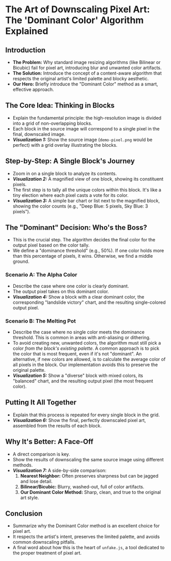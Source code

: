 # The Art of Downscaling Pixel Art: The 'Dominant Color' Algorithm Explained

## Introduction

- **The Problem:** Why standard image resizing algorithms (like Bilinear or Bicubic) fail for pixel art, introducing blur and unwanted color artifacts.
- **The Solution:** Introduce the concept of a content-aware algorithm that respects the original artist's limited palette and blocky aesthetic.
- **Our Hero:** Briefly introduce the "Dominant Color" method as a smart, effective approach.

## The Core Idea: Thinking in Blocks

- Explain the fundamental principle: the high-resolution image is divided into a grid of non-overlapping blocks.
- Each block in the source image will correspond to a single pixel in the final, downscaled image.
- **_Visualization 1:_** Show the source image (`demo-pixel.png` would be perfect) with a grid overlay illustrating the blocks.

## Step-by-Step: A Single Block's Journey

- Zoom in on a single block to analyze its contents.
- **_Visualization 2:_** A magnified view of one block, showing its constituent pixels.
- The first step is to tally all the unique colors within this block. It's like a tiny election where each pixel casts a vote for its color.
- **_Visualization 3:_** A simple bar chart or list next to the magnified block, showing the color counts (e.g., "Deep Blue: 5 pixels, Sky Blue: 3 pixels").

## The "Dominant" Decision: Who's the Boss?

- This is the crucial step. The algorithm decides the final color for the output pixel based on the color tally.
- We define a "dominance threshold" (e.g., 50%). If one color holds more than this percentage of pixels, it wins. Otherwise, we find a middle ground.

### Scenario A: The Alpha Color
- Describe the case where one color is clearly dominant.
- The output pixel takes on this dominant color.
- **_Visualization 4:_** Show a block with a clear dominant color, the corresponding "landslide victory" chart, and the resulting single-colored output pixel.

### Scenario B: The Melting Pot
- Describe the case where no single color meets the dominance threshold. This is common in areas with anti-aliasing or dithering.
- To avoid creating new, unwanted colors, the algorithm must still pick a color *from the block's existing palette*. A common approach is to pick the color that is most frequent, even if it's not "dominant". An alternative, if new colors are allowed, is to calculate the average color of all pixels in the block. Our implementation avoids this to preserve the original palette.
- **_Visualization 5:_** Show a "diverse" block with mixed colors, its "balanced" chart, and the resulting output pixel (the most frequent color).

## Putting It All Together

- Explain that this process is repeated for every single block in the grid.
- **_Visualization 6:_** Show the final, perfectly downscaled pixel art, assembled from the results of each block.

## Why It's Better: A Face-Off

- A direct comparison is key.
- Show the results of downscaling the same source image using different methods.
- **_Visualization 7:_** A side-by-side comparison:
    1.  **Nearest Neighbor:** Often preserves sharpness but can be jagged and lose detail.
    2.  **Bilinear/Bicubic:** Blurry, washed-out, full of color artifacts.
    3.  **Our Dominant Color Method:** Sharp, clean, and true to the original art style.

## Conclusion

- Summarize why the Dominant Color method is an excellent choice for pixel art.
- It respects the artist's intent, preserves the limited palette, and avoids common downscaling pitfalls.
- A final word about how this is the heart of `unfake.js`, a tool dedicated to the proper treatment of pixel art. 